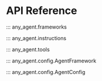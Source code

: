 # API Reference

::: any_agent.frameworks

::: any_agent.instructions

::: any_agent.tools

::: any_agent.config.AgentFramework

::: any_agent.config.AgentConfig
